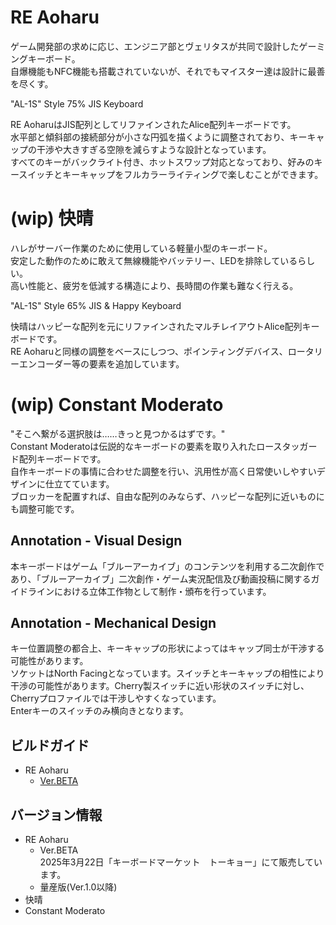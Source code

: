 # RE Aoharu
ゲーム開発部の求めに応じ、エンジニア部とヴェリタスが共同で設計したゲーミングキーボード。  
自爆機能もNFC機能も搭載されていないが、それでもマイスター達は設計に最善を尽くす。  

"AL-1S" Style 75% JIS Keyboard  
  
RE AoharuはJIS配列としてリファインされたAlice配列キーボードです。  
水平部と傾斜部の接続部分が小さな円弧を描くように調整されており、キーキャップの干渉や大きすぎる空隙を減らすような設計となっています。  
すべてのキーがバックライト付き、ホットスワップ対応となっており、好みのキースイッチとキーキャップをフルカラーライティングで楽しむことができます。  


# (wip) 快晴
ハレがサーバー作業のために使用している軽量小型のキーボード。  
安定した動作のために敢えて無線機能やバッテリー、LEDを排除しているらしい。  
高い性能と、疲労を低減する構造により、長時間の作業も難なく行える。

"AL-1S" Style 65% JIS & Happy Keyboard  
  
快晴はハッピーな配列を元にリファインされたマルチレイアウトAlice配列キーボードです。  
RE Aoharuと同様の調整をベースにしつつ、ポインティングデバイス、ロータリーエンコーダー等の要素を追加しています。  

# (wip) Constant Moderato
"そこへ繋がる選択肢は……きっと見つかるはずです。"  
Constant Moderatoは伝説的なキーボードの要素を取り入れたロースタッガード配列キーボードです。  
自作キーボードの事情に合わせた調整を行い、汎用性が高く日常使いしやすいデザインに仕立てています。  
ブロッカーを配置すれば、自由な配列のみならず、ハッピーな配列に近いものにも調整可能です。

## Annotation - Visual Design
本キーボードはゲーム「ブルーアーカイブ」のコンテンツを利用する二次創作であり、「ブルーアーカイブ」二次創作・ゲーム実況配信及び動画投稿に関するガイドラインにおける立体工作物として制作・頒布を行っています。

## Annotation - Mechanical Design
キー位置調整の都合上、キーキャップの形状によってはキャップ同士が干渉する可能性があります。  
ソケットはNorth Facingとなっています。スイッチとキーキャップの相性により干渉の可能性があります。Cherry製スイッチに近い形状のスイッチに対し、Cherryプロファイルでは干渉しやすくなっています。  
Enterキーのスイッチのみ横向きとなります。


## ビルドガイド
- RE Aoharu
  - [Ver.BETA](https://github.com/Cheena-gb/Bluearchive-Keyboards/blob/main/docs/RE-Aoharu/ver-keyket2025.md)

## バージョン情報
- RE Aoharu
  - Ver.BETA  
    2025年3月22日「キーボードマーケット　トーキョー」にて販売しています。
  - 量産版(Ver.1.0以降)  
- 快晴
- Constant Moderato
